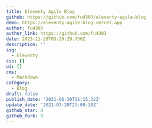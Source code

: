 ```yaml
---
title: Eleventy Agile Blog
github: https://github.com/fu4303/eleventy-agile-blog
demo: https://eleventy-agile-blog.vercel.app
author: fu4303
author_link: https://github.com/fu4303
date: 2023-11-28T03:20:29.756Z
description: ''
ssg:
  - Eleventy
css: []
ui: []
cms:
  - Markdown
category:
  - Blog
draft: false
publish_date: '2021-06-30T11:15:32Z'
update_date: '2021-07-20T23:00:39Z'
github_star: 0
github_fork: 0
---
```

